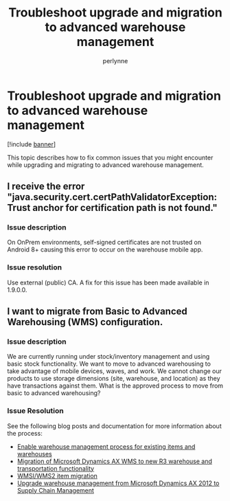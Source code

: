 ﻿---
# required metadata

title: Troubleshoot upgrade and migration to advanced warehouse management
description: This topic describes how to fix common issues that you might encounter while upgrading and migrating to advanced warehouse management.
author: perlynne
manager: tfehr
ms.date: 10/19/2020
ms.topic: article
ms.prod: 
ms.service: dynamics-ax-applications
ms.technology: 

# optional metadata

ms.search.form: 
# ROBOTS: 
audience: Application user
# ms.devlang: 
ms.reviewer: kamaybac
ms.search.scope: Core, Operations
# ms.tgt_pltfrm: 
ms.custom: 
ms.assetid: 
ms.search.region: Global
# ms.search.industry: 
ms.author: perlynne
ms.search.validFrom: 2020-10-19
ms.dyn365.ops.version: 10.0.15
---

# Troubleshoot upgrade and migration to advanced warehouse management

[!include [banner](../includes/banner.md)]

This topic describes how to fix common issues that you might encounter while upgrading and migrating to advanced warehouse management.

## I receive the error "java.security.cert.certPathValidatorException: Trust anchor for certification path is not found."

### Issue description
<!-- KFM: some context is needed for this heading-->
On OnPrem environments, self-signed certificates are not trusted on Android 8+ causing this error to occur on the warehouse mobile app.

### Issue resolution

Use external (public) CA. A fix for this issue has been made available in 1.9.0.0. <!-- KFM: is this the same as the issue already described in [Troubleshoot warehouse app connection issues](troubleshoot-warehouse-app-connection.md)? --> <!-- HHM: Yes it is. Should we delete this or add a link to the troubleshoot warehouse app connection issues page? -->

## I want to migrate from Basic to Advanced Warehousing (WMS) configuration.

### Issue description

We are currently running under stock/inventory management and using basic stock functionality. We want to move to advanced warehousing to take advantage of mobile devices, waves, and work. We cannot change our products to use storage dimensions (site, warehouse, and location) as they have transactions against them. What is the approved process to move from basic to advanced warehousing?

### Issue Resolution

See the following blog posts and documentation for more information about the process:

- [Enable warehouse management process for existing items and warehouses](https://cleverax.wordpress.com/2017/12/06/d365fo-enable-warehouse-management-process-for-existing-items-and-warehouses/)
- [Migration of Microsoft Dynamics AX WMS to new R3 warehouse and transportation functionality](https://cloudblogs.microsoft.com/dynamics365/no-audience/2015/08/17/migration-of-microsoft-dynamics-ax-wms-to-new-r3-warehouse-and-transportation-functionality/)
- [WMSI/WMS2 item migration](https://cloudblogs.microsoft.com/dynamics365/no-audience/2018/05/03/wmsiwms2-item-migration/)
- [Upgrade warehouse management from Microsoft Dynamics AX 2012 to Supply Chain Management](https://docs.microsoft.com/en-us/dynamics365/supply-chain/warehousing/upgrade-migration-warehouse-management-processes)